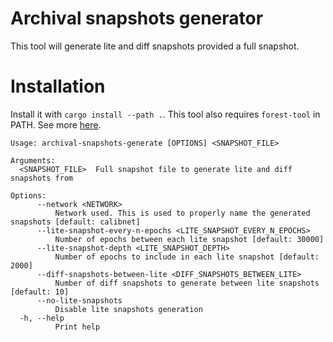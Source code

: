 # Archival snapshots generator
This tool will generate lite and diff snapshots provided a full snapshot.

# Installation
Install it with `cargo install --path .`. This tool also requires `forest-tool` in PATH. See more [here](https://github.com/ChainSafe/forest#installation).

```
Usage: archival-snapshots-generate [OPTIONS] <SNAPSHOT_FILE>

Arguments:
  <SNAPSHOT_FILE>  Full snapshot file to generate lite and diff snapshots from

Options:
      --network <NETWORK>
          Network used. This is used to properly name the generated snapshots [default: calibnet]
      --lite-snapshot-every-n-epochs <LITE_SNAPSHOT_EVERY_N_EPOCHS>
          Number of epochs between each lite snapshot [default: 30000]
      --lite-snapshot-depth <LITE_SNAPSHOT_DEPTH>
          Number of epochs to include in each lite snapshot [default: 2000]
      --diff-snapshots-between-lite <DIFF_SNAPSHOTS_BETWEEN_LITE>
          Number of diff snapshots to generate between lite snapshots [default: 10]
      --no-lite-snapshots
          Disable lite snapshots generation
  -h, --help
          Print help
```

